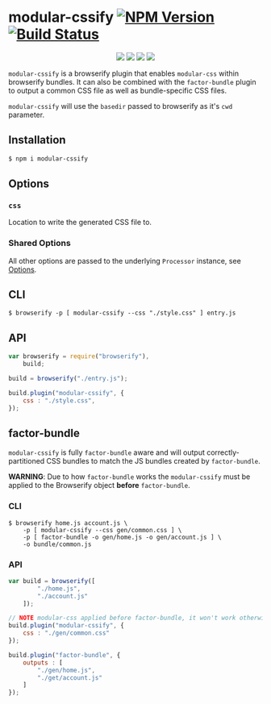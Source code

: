modular-cssify [![NPM Version](https://img.shields.io/npm/v/modular-cssify.svg)](https://www.npmjs.com/package/modular-css) [![Build Status](https://img.shields.io/travis/tivac/modular-css/master.svg)](https://travis-ci.org/tivac/modular-css)
===========
<p align="center">
    <a href="https://www.npmjs.com/package/modular-cssify" alt="NPM License"><img src="https://img.shields.io/npm/l/modular-cssify.svg" /></a>
    <a href="https://www.npmjs.com/package/modular-cssify" alt="NPM Downloads"><img src="https://img.shields.io/npm/dm/modular-cssify.svg" /></a>
    <a href="https://david-dm.org/tivac/modular-cssify" alt="Dependency Status"><img src="https://img.shields.io/david/tivac/modular-cssify.svg" /></a>
    <a href="https://david-dm.org/tivac/modular-cssify#info=devDependencies" alt="devDependency Status"><img src="https://img.shields.io/david/dev/tivac/modular-cssify.svg" /></a>
</p>

`modular-cssify` is a browserify plugin that enables `modular-css` within browserify bundles. It can also be combined with the `factor-bundle` plugin to output a common CSS file as well as bundle-specific CSS files.

`modular-cssify` will use the `basedir` passed to browserify as it's `cwd` parameter.

## Installation

```bash
$ npm i modular-cssify
```

## Options

### `css`

Location to write the generated CSS file to.

### Shared Options

All other options are passed to the underlying `Processor` instance, see [Options](api.md#processor-options).

## CLI

```
$ browserify -p [ modular-cssify --css "./style.css" ] entry.js
```

## API

```js
var browserify = require("browserify"),
    build;

build = browserify("./entry.js");

build.plugin("modular-cssify", {
    css : "./style.css",
});
```

## factor-bundle

`modular-cssify` is fully `factor-bundle` aware and will output correctly-partitioned CSS bundles to match the JS bundles created by `factor-bundle`.

**WARNING**: Due to how `factor-bundle` works the `modular-cssify` must be applied to the Browserify object **before** `factor-bundle`.

### CLI

```
$ browserify home.js account.js \
    -p [ modular-cssify --css gen/common.css ] \
    -p [ factor-bundle -o gen/home.js -o gen/account.js ] \
    -o bundle/common.js
```

### API

```js
var build = browserify([
        "./home.js",
        "./account.js"
    ]);

// NOTE modular-css applied before factor-bundle, it won't work otherwise!
build.plugin("modular-cssify", {
    css : "./gen/common.css"
});

build.plugin("factor-bundle", {
    outputs : [
        "./gen/home.js",
        "./get/account.js"
    ]
});
```
